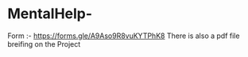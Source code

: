 # MentalHelp-
Form :- https://forms.gle/A9Aso9R8vuKYTPhK8
There is also a pdf file breifing on the Project
